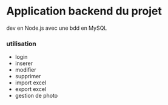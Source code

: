 # Application backend du projet

dev en Node.js avec une bdd en MySQL

### utilisation

- login
- inserer 
- modifier
- supprimer
- import excel
- export excel
- gestion de photo

